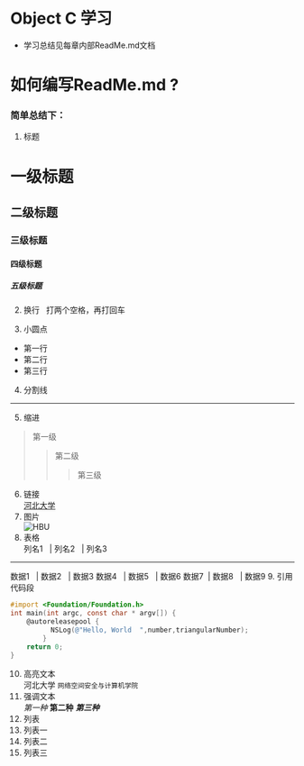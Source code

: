 # Object C 学习
- 学习总结见每章内部ReadMe.md文档

# 如何编写ReadMe.md ?
### 简单总结下：
1. 标题
# 一级标题
## 二级标题
### 三级标题
#### 四级标题
##### 五级标题
2. 换行  
打两个空格，再打回车  

3. 小圆点  
- 第一行
- 第二行
- 第三行
4. 分割线  
-------------------------
5. 缩进  
> 第一级
>> 第二级
>>> 第三级

6. 链接  
[河北大学](http://www.hbu.edu.cn/)
7. 图片  
![HBU](http://upload.news.hbu.cn/2017/1103/thumb_390_270_1509722092321.jpg)
8. 表格  
  列名1   | 列名2   | 列名3
---------------------------
  数据1   | 数据2   | 数据3
  数据4   | 数据5   | 数据6
  数据7   | 数据8   | 数据9
9. 引用代码段  
```Objective-C
#import <Foundation/Foundation.h>
int main(int argc, const char * argv[]) {
    @autoreleasepool {
          NSLog(@"Hello, World  ",number,triangularNumber);
        }
    return 0;
}
```
10. 高亮文本  
河北大学 `网络空间安全与计算机学院`
11. 强调文本  
*第一种*
**第二种**
***第三种***
12. 列表  
1. 列表一
2. 列表二
3. 列表三

